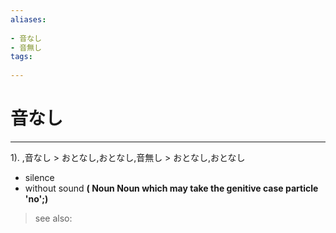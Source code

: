 ```yaml
---
aliases:
    
- 音なし
- 音無し
tags:
    
---
```


# 音なし
---
1).
,音なし > おとなし,おとなし,音無し > おとなし,おとなし

- silence
- without sound
**( Noun Noun which may take the genitive case particle 'no';)**
> see also: 
            